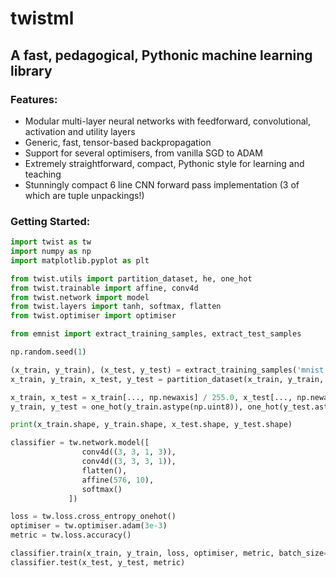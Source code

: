 # twistml
## A fast, pedagogical, Pythonic machine learning library

### Features:
- Modular multi-layer neural networks with feedforward, convolutional, activation and utility layers
- Generic, fast, tensor-based backpropagation
- Support for several optimisers, from vanilla SGD to ADAM
- Extremely straightforward, compact, Pythonic style for learning and teaching
- Stunningly compact 6 line CNN forward pass implementation (3 of which are tuple unpackings!)

### Getting Started:
```python
import twist as tw
import numpy as np
import matplotlib.pyplot as plt

from twist.utils import partition_dataset, he, one_hot
from twist.trainable import affine, conv4d
from twist.network import model
from twist.layers import tanh, softmax, flatten
from twist.optimiser import optimiser

from emnist import extract_training_samples, extract_test_samples

np.random.seed(1)

(x_train, y_train), (x_test, y_test) = extract_training_samples('mnist'), extract_test_samples('mnist')
x_train, y_train, x_test, y_test = partition_dataset(x_train, y_train, x_test, y_test, .95, shuffle_data=True)

x_train, x_test = x_train[..., np.newaxis] / 255.0, x_test[..., np.newaxis] / 255.0
y_train, y_test = one_hot(y_train.astype(np.uint8)), one_hot(y_test.astype(np.uint8))

print(x_train.shape, y_train.shape, x_test.shape, y_test.shape)

classifier = tw.network.model([
                conv4d((3, 3, 1, 3)),
                conv4d((3, 3, 3, 1)),
                flatten(),
                affine(576, 10),
                softmax()
             ])

loss = tw.loss.cross_entropy_onehot()
optimiser = tw.optimiser.adam(3e-3)
metric = tw.loss.accuracy()

classifier.train(x_train, y_train, loss, optimiser, metric, batch_size=64, epochs=32)
classifier.test(x_test, y_test, metric)
```
